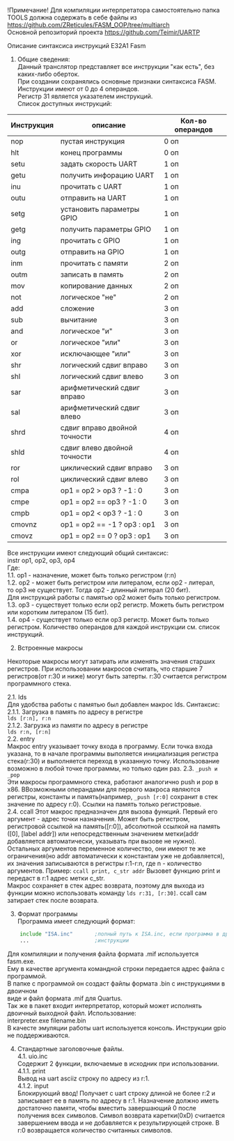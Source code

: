 !Примечание!
Для компиляции интерпретатора самостоятельно папка TOOLS должна содержать в себе файлы из <https://github.com/ZReticules/FASM_OOP/tree/multiarch>  
Основной репозиторий проекта <https://github.com/Teimir/UARTP>

Описание синтаксиса инструкций E32A1 Fasm  
1. Общие сведения:  
Данный транслятор представляет все инструкции "как есть", без каких-либо оберток.  
При создании сохранялись основные признаки синтаксиса FASM.  
Инструкции имеют от 0 до 4 операндов.  
Регистр 31 является указателем инструкций.  
Список доступных инструкций:  

| Инструкция| описание| Кол-во операндов |  
| ---| ---| ---| 
| nop| пустая инструкция|  0 оп |   
| hlt| конец программы|  0 оп |   
| setu| задать скорость UART|  1 оп |   
| getu| получить инфорацию UART|  1 оп |   
| inu| прочитать с UART|  1 оп |   
| outu| отправить на UART|  1 оп |   
| setg| установить параметры GPIO|  1 оп |   
| getg| получить параметры GPIO|  1 оп |   
| ing| прочитать с GPIO|  1 оп |   
| outg| отправить на GPIO|  1 оп |   
| inm| прочитать с памяти|  2 оп |   
| outm| записать в память|  2 оп |   
| mov| копирование данных|  2 оп |   
| not| логическое "не"|  2 оп |   
| add| сложение|  3 оп |   
| sub| вычитание|  3 оп |   
| and| логическое "и"|  3 оп |   
| or| логическое "или"|  3 оп |   
| xor| исключающее "или"|  3 оп |   
| shr| логический сдвиг вправо|  3 оп |   
| shl| логический сдвиг влево|  3 оп |   
| sar| арифметический сдвиг вправо|  3 оп |   
| sal| арифметический сдвиг влево|  3 оп |   
| shrd| сдвиг вправо двойной точности|  4 оп |   
| shld| сдвиг влево двойной точности|  4 оп |  
| ror| циклический сдвиг вправо|  3 оп |   
| rol| циклический сдвиг влево|  3 оп |   
| cmpa| op1 = op2 > op3 ? -1 : 0|  3 оп |   
| cmpe| op1 = op2 == op3 ? -1 : 0|  3 оп |   
| cmpb| op1 = op2 < op3 ? -1 : 0|  3 оп |   
| cmovnz| op1 = op2 == -1 ? op3 : op1|  3 оп |   
| cmovz| op1 = op2 == 0 ? op3 : op1|  3 оп |  
  
Все инструкции имеют следующий общий синтаксис:  
instr op1, op2, op3, op4  
Где:  
1.1. op1 - назначение, может быть только регистром (r:n)  
1.2. op2 - может быть регистром или литералом, если op2 - литерал,  
	то op3 не существует. Тогда op2 - длинный литерал (20 бит).  
	Для инструкций работы с памятью op2 может быть только регистром.
1.3. op3 - существует только если op2 регистр. Можеть быть регистром  
	или коротким литералом (15 бит).   
1.4. op4 - существует только если op3 регистр. Может быть только регистром.
Количество операндов для каждой инструкции см. список инструкций.  
  
2. Встроенные макросы
  
Некоторые макросы могут затирать или изменять значения старших регистров. При использовании макросов считать, что старшие 7 регистров(от r:30 и ниже) могут быть затерты. r:30 считается регистром программного стека.  
  
2.1. lds  
Для удобства работы с памятью был добавлен макрос lds. Синтаксис:  
2.1.1. Загрузка в память по адресу в регистре  
	`lds [r:n], r:n`  
2.1.2. Загрузка из памяти по адресу в регистре  
	`lds r:n, [r:n]`  
2.2. entry  
Макрос entry указывает точку входа в программу. Если точка входа указана, то в начале программы выполяется инициализация регистра стека(r:30) и выполняется переход в указанную точку. Использование возможно в любой точке программы, но только один раз.
2.3. `_push и _pop`  
Эти макросы программного стека, работают аналогично push и pop в x86. ВВозможными операндами для первого макроса являются регистры, константы и память(например, `_push [r:0]` сохранит в стек значение по адресу r:0). Ссылки на память только регистровые.  
2.4. ccall
Этот макрос предназначен для вызова функций. Первый его аргумент - адрес точки назначения. Может быть регистром, регистровой ссылкой на память([r:0]), абсолютной ссылкой на память ([0], [label addr]) или непосредственным значением метки(addr добавляется автоматически, указывать при вызове не нужно). Остальныx аргументов переменное количество, они имеют те же ограничения(но addr автоматически к константам уже не добавляется), их значения записываются в регистры r:1-r:n, где n - количество аргументов. Пример:
`ccall print, c_str addr`
Вызовет функцию print и передаст в r:1 адрес метки c_str.  
Макрос сохраняет в стек адрес возврата, поэтому для выхода из функции можно использовать команду `lds r:31, [r:30]`. ccall сам затирает стек после возврата.  
  
3. Формат программы  
Программа имеет следующий формат:  
```asm  
	include "ISA.inc"		;полный путь к ISA.inc, если программа в другой папке  
	...						;инструкции  
```	  
Для компиляции и получения файла формата .mif используется fasm.exe.  
Ему в качестве аргумента командной строки передается адрес файла с программой.  
В папке с программой он создаст файлы формата .bin с инструкциями в двоичном  
виде и файл формата .mif для Quartus.  
Так же в пакет входит интерпретатор, который может исполнять двоичный выходной файл. Использование:  
interpreter.exe filename.bin  
В качесте эмуляции работы uart используется консоль. Инструкции gpio не поддерживаются.  
  
4. Стандартные заголовочные файлы.  
4.1. uio.inc  
Содержит 2 функции, включаемые в исходник при использовании.  
4.1.1. print    
Вывод на uart asciiz строку по адресу из r:1.  
4.1.2. input  
Блокирующий ввод! Получает с uart строку длиной не более r:2 и записывает ее в память по адресу в r:1. Назначение должно иметь достаточно памяти, чтобы вместить завершающий 0 после получения всех символов. Символ возврата каретки(0xD) считается завершением ввода и не добавляется к результирующей строке. В r:0 возвращается количество считанных символов.  
